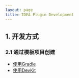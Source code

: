 ```yaml
---
layout: page
title: IDEA Plugin Development
---
```


## 1. 开发方式
### 2.1 通过模板项目创建
* [使用Gradle](https://plugins.jetbrains.com/docs/intellij/gradle-build-system.html)
* [使用DevKit](https://plugins.jetbrains.com/docs/intellij/using-dev-kit.html)

